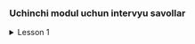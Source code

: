 ### **Uchinchi modul uchun intervyu savollar**

<details>
  <summary>Lesson 1</summary>
  <ul>
     <details>
        <summary>Exceptions</summary>
         <ul>
           <li>Exception nima?</li>
           <li>Nima sababdan Exceptionlar yuzaga keladi?</li>
           <li>Nima uchun Exceptionlar haqida qayg'urish kerak?</li>
         </ul>
     </details> 
   </ul>
    <ul>
     <details>
        <summary>Dealing with errors</summary>
         <ul>
           <li>Exceptionlarni superclassi qaysi?</li>
           <li>Errorlarni superclassi qaysi?</li>
           <li>Error nima va qachon yuzaga keladi?</li>
           <li>Error va Exception farqi nimada?</li>
           <li>Bizga alohida Exception class yaratish nimaga kerak?</li>
           <li>Errorni catch qilish mumkinmi?</li>
           <li>Exception propagation nima?</li>
         </ul>
     </details> 
   </ul>
    <ul>
     <details>
        <summary>Catching an Exceptions</summary>
         <ul>
           <li>Exceptionlarni qanday tutiladi?</li>
           <li>Exceptionni tutish nima uchun kerak?</li>
           <li>Java 7 versiyada try-catchga qanday yangilik kiritilgan?</li>
           <li>Bir nechta Exceptionlarni qanday tutiladi?</li>
           <li>Try-with Resource nima va uning foydali tomonlari?</li>
           <li>Try-with-recources  ishlashi uchun classlarimiz qaysi interfacedan voris olgan bo'lishi kerak?</li>
           <li>Exceptionlarni foydali tomonlari nimada?</li>
           <li>Exceptionlarni qanday turlari bor va ularning farqi nimada?</li>
         </ul>
     </details> 
   </ul>
    <ul>
     <details>
        <summary>Tips for using Exceptions</summary>
         <ul>
           <li>Exceptionlardan foydalanganimizda qanday maslahatlarga rioya qilishimiz yaxshi?</li>
         </ul>
     </details> 
   </ul>
</details>
